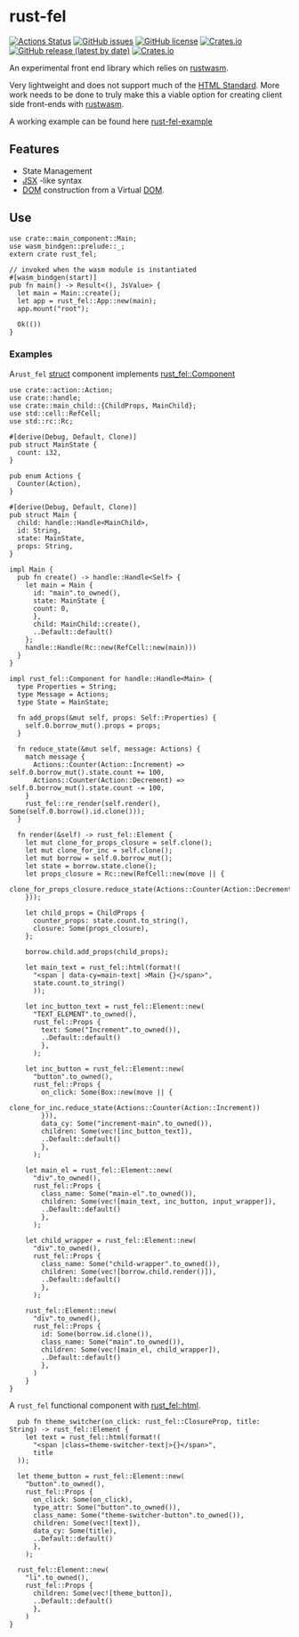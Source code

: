 # rust-fel

[![Actions Status](https://github.com/tostaylo/rust-fel/workflows/Check%20Test%20Fmt%20Clippy/badge.svg)](https://github.com/tostaylo/rust-fel/actions) [![GitHub issues](https://img.shields.io/github/issues/tostaylo/rust-fel)](https://github.com/tostaylo/rust-fel/issues) [![GitHub license](https://img.shields.io/github/license/tostaylo/rust-fel)](https://github.com/tostaylo/rust-fel/blob/master/LICENSE.txt) [![Crates.io](https://img.shields.io/crates/v/rust-fel)](https://crates.io/crates/rust-fel) [![GitHub release (latest by date)](https://img.shields.io/github/v/release/tostaylo/rust-fel)](https://github.com/tostaylo/rust-fel/releases/tag/v0.1.0) [![Crates.io](https://img.shields.io/badge/docs-rust--fel-red)](https://docs.rs/rust-fel/0.1.0/rust_fel/)

An experimental front end library which relies on [rustwasm](https://github.com/rustwasm).

Very lightweight and does not support much of the [HTML Standard](https://html.spec.whatwg.org/). More work needs to be done to truly make this a viable option for creating client side front-ends with [rustwasm](https://github.com/rustwasm).

A working example can be found here [rust-fel-example](https://github.com/tostaylo/rust-fel-example)

## Features

- State Management
- [JSX](https://github.com/facebook/jsx) -like syntax
- [DOM](https://developer.mozilla.org/en-US/docs/Web/API/Document_Object_Model/Introduction) construction from a Virtual [DOM](https://developer.mozilla.org/en-US/docs/Web/API/Document_Object_Model/Introduction).

## Use

```
use crate::main_component::Main;
use wasm_bindgen::prelude::_;
extern crate rust_fel;

// invoked when the wasm module is instantiated
#[wasm_bindgen(start)]
pub fn main() -> Result<(), JsValue> {
  let main = Main::create();
  let app = rust_fel::App::new(main);
  app.mount("root");

  Ok(())
}
```

### Examples

A`rust_fel` [struct](https://doc.rust-lang.org/std/keyword.struct.html) component implements [rust_fel::Component](../rust_fel/trait.Component.html)

```
use crate::action::Action;
use crate::handle;
use crate::main_child::{ChildProps, MainChild};
use std::cell::RefCell;
use std::rc::Rc;

#[derive(Debug, Default, Clone)]
pub struct MainState {
  count: i32,
}

pub enum Actions {
  Counter(Action),
}

#[derive(Debug, Default, Clone)]
pub struct Main {
  child: handle::Handle<MainChild>,
  id: String,
  state: MainState,
  props: String,
}

impl Main {
  pub fn create() -> handle::Handle<Self> {
    let main = Main {
      id: "main".to_owned(),
      state: MainState {
      count: 0,
      },
      child: MainChild::create(),
      ..Default::default()
    };
    handle::Handle(Rc::new(RefCell::new(main)))
  }
}

impl rust_fel::Component for handle::Handle<Main> {
  type Properties = String;
  type Message = Actions;
  type State = MainState;

  fn add_props(&mut self, props: Self::Properties) {
    self.0.borrow_mut().props = props;
  }

  fn reduce_state(&mut self, message: Actions) {
    match message {
      Actions::Counter(Action::Increment) => self.0.borrow_mut().state.count += 100,
      Actions::Counter(Action::Decrement) => self.0.borrow_mut().state.count -= 100,
    }
    rust_fel::re_render(self.render(), Some(self.0.borrow().id.clone()));
  }

  fn render(&self) -> rust_fel::Element {
    let mut clone_for_props_closure = self.clone();
    let mut clone_for_inc = self.clone();
    let mut borrow = self.0.borrow_mut();
    let state = borrow.state.clone();
    let props_closure = Rc::new(RefCell::new(move || {
      clone_for_props_closure.reduce_state(Actions::Counter(Action::Decrement))
    }));

    let child_props = ChildProps {
      counter_props: state.count.to_string(),
      closure: Some(props_closure),
    };

    borrow.child.add_props(child_props);

    let main_text = rust_fel::html(format!(
      "<span | data-cy=main-text| >Main {}</span>",
      state.count.to_string()
      ));

    let inc_button_text = rust_fel::Element::new(
      "TEXT_ELEMENT".to_owned(),
      rust_fel::Props {
        text: Some("Increment".to_owned()),
        ..Default::default()
        },
      );

    let inc_button = rust_fel::Element::new(
      "button".to_owned(),
      rust_fel::Props {
        on_click: Some(Box::new(move || {
        clone_for_inc.reduce_state(Actions::Counter(Action::Increment))
        })),
        data_cy: Some("increment-main".to_owned()),
        children: Some(vec![inc_button_text]),
        ..Default::default()
        },
      );

    let main_el = rust_fel::Element::new(
      "div".to_owned(),
      rust_fel::Props {
        class_name: Some("main-el".to_owned()),
        children: Some(vec![main_text, inc_button, input_wrapper]),
        ..Default::default()
        },
      );

    let child_wrapper = rust_fel::Element::new(
      "div".to_owned(),
      rust_fel::Props {
        class_name: Some("child-wrapper".to_owned()),
        children: Some(vec![borrow.child.render()]),
        ..Default::default()
        },
      );

    rust_fel::Element::new(
      "div".to_owned(),
      rust_fel::Props {
        id: Some(borrow.id.clone()),
        class_name: Some("main".to_owned()),
        children: Some(vec![main_el, child_wrapper]),
        ..Default::default()
        },
      )
    }
}
```

A `rust_fel` functional component with [rust_fel::html](../rust_fel/rsx/fn.html.html).

```
  pub fn theme_switcher(on_click: rust_fel::ClosureProp, title: String) -> rust_fel::Element {
    let text = rust_fel::html(format!(
      "<span |class=theme-switcher-text|>{}</span>",
      title
  ));

  let theme_button = rust_fel::Element::new(
    "button".to_owned(),
    rust_fel::Props {
      on_click: Some(on_click),
      type_attr: Some("button".to_owned()),
      class_name: Some("theme-switcher-button".to_owned()),
      children: Some(vec![text]),
      data_cy: Some(title),
      ..Default::default()
      },
    );

  rust_fel::Element::new(
    "li".to_owned(),
    rust_fel::Props {
      children: Some(vec![theme_button]),
      ..Default::default()
      },
    )
}
```
